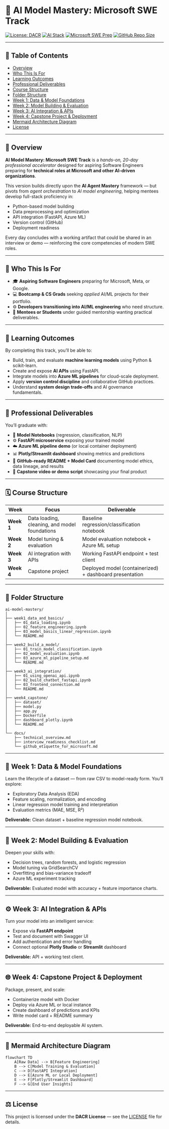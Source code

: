 # 🚀 AI Model Mastery: Microsoft SWE Track

[![License: DACR](https://img.shields.io/badge/license-DACR-black?style=for-the-badge)](LICENSE)
[![AI Stack](https://img.shields.io/badge/AI_Stack-Python_·_Scikit--Learn_·_PyTorch_·_FastAPI_·_Azure_ML-blue?style=for-the-badge)]()
[![Microsoft SWE Prep](https://img.shields.io/badge/Microsoft%20SWE%20Prep-Yes-orange?style=for-the-badge)]()
[![GitHub Repo Size](https://img.shields.io/github/repo-size/emcdo411/ai-model-mastery?style=for-the-badge\&color=green)]()

---

## 📑 Table of Contents

* [Overview](#overview)
* [Who This Is For](#who-this-is-for)
* [Learning Outcomes](#learning-outcomes)
* [Professional Deliverables](#professional-deliverables)
* [Course Structure](#course-structure)
* [Folder Structure](#folder-structure)
* [Week 1: Data & Model Foundations](#week-1-data--model-foundations)
* [Week 2: Model Building & Evaluation](#week-2-model-building--evaluation)
* [Week 3: AI Integration & APIs](#week-3-ai-integration--apis)
* [Week 4: Capstone Project & Deployment](#week-4-capstone-project--deployment)
* [Mermaid Architecture Diagram](#mermaid-architecture-diagram)
* [License](#license)

---

## 🧭 Overview

**AI Model Mastery: Microsoft SWE Track** is a *hands-on, 20-day professional accelerator* designed for aspiring Software Engineers preparing for **technical roles at Microsoft and other AI-driven organizations**.

This version builds directly upon the **AI Agent Mastery** framework — but pivots from *agent orchestration* to *AI model engineering*, helping mentees develop full-stack proficiency in:

* Python-based model building
* Data preprocessing and optimization
* API integration (FastAPI, Azure ML)
* Version control (GitHub)
* Deployment readiness

Every day concludes with a working artifact that could be shared in an interview or demo — reinforcing the core competencies of modern SWE roles.

---

## 👥 Who This Is For

* 🎓 **Aspiring Software Engineers** preparing for Microsoft, Meta, or Google.
* 💻 **Bootcamp & CS Grads** seeking *applied* AI/ML projects for their portfolio.
* ⚙️ **Developers transitioning into AI/ML engineering** who need structure.
* 🧠 **Mentees or Students** under guided mentorship wanting practical deliverables.

---

## 🎯 Learning Outcomes

By completing this track, you’ll be able to:

* Build, train, and evaluate **machine learning models** using Python & scikit-learn.
* Create and expose **AI APIs** using FastAPI.
* Integrate models into **Azure ML pipelines** for cloud-scale deployment.
* Apply **version control discipline** and collaborative GitHub practices.
* Understand **system design trade-offs** and AI governance fundamentals.

---

## 📁 Professional Deliverables

You’ll graduate with:

* 🧾 **Model Notebooks** (regression, classification, NLP)
* ⚙️ **FastAPI microservice** exposing your trained model
* ☁️ **Azure ML pipeline demo** (or local container deployment)
* 📊 **Plotly/Streamlit dashboard** showing metrics and predictions
* 📑 **GitHub-ready README + Model Card** documenting model ethics, data lineage, and results
* 🎥 **Capstone video or demo script** showcasing your final product

---

## 🗓️ Course Structure

| Week       | Focus                                         | Deliverable                                             |
| ---------- | --------------------------------------------- | ------------------------------------------------------- |
| **Week 1** | Data loading, cleaning, and model foundations | Baseline regression/classification notebook             |
| **Week 2** | Model tuning & evaluation                     | Model evaluation notebook + Azure ML setup              |
| **Week 3** | AI integration with APIs                      | Working FastAPI endpoint + test client                  |
| **Week 4** | Capstone project                              | Deployed model (containerized) + dashboard presentation |

---

## 🧱 Folder Structure

```plaintext
ai-model-mastery/
│
├── week1_data_and_basics/
│   ├── 01_data_loading.ipynb
│   ├── 02_feature_engineering.ipynb
│   ├── 03_model_basics_linear_regression.ipynb
│   └── README.md
│
├── week2_build_a_model/
│   ├── 01_train_model_classification.ipynb
│   ├── 02_model_evaluation.ipynb
│   ├── 03_azure_ml_pipeline_setup.md
│   └── README.md
│
├── week3_ai_integration/
│   ├── 01_using_openai_api.ipynb
│   ├── 02_build_chatbot_fastapi.ipynb
│   ├── 03_frontend_connection.md
│   └── README.md
│
├── week4_capstone/
│   ├── dataset/
│   ├── model.py
│   ├── app.py
│   ├── Dockerfile
│   ├── dashboard_plotly.ipynb
│   └── README.md
│
└── docs/
    ├── technical_overview.md
    ├── interview_readiness_checklist.md
    └── github_etiquette_for_microsoft.md
```

---

## 🧩 Week 1: Data & Model Foundations

Learn the lifecycle of a dataset — from raw CSV to model-ready form.
You’ll explore:

* Exploratory Data Analysis (EDA)
* Feature scaling, normalization, and encoding
* Linear regression model training and interpretation
* Evaluation metrics (MAE, MSE, R²)

**Deliverable:** Clean dataset + baseline regression model notebook.

---

## 🔬 Week 2: Model Building & Evaluation

Deepen your skills with:

* Decision trees, random forests, and logistic regression
* Model tuning via GridSearchCV
* Overfitting and bias-variance tradeoff
* Azure ML experiment tracking

**Deliverable:** Evaluated model with accuracy + feature importance charts.

---

## ⚙️ Week 3: AI Integration & APIs

Turn your model into an intelligent service:

* Expose via **FastAPI endpoint**
* Test and document with Swagger UI
* Add authentication and error handling
* Connect optional **Plotly Studio** or **Streamlit** dashboard

**Deliverable:** API + working test client.

---

## 🌐 Week 4: Capstone Project & Deployment

Package, present, and scale:

* Containerize model with Docker
* Deploy via Azure ML or local instance
* Create dashboard of predictions and KPIs
* Write model card + README summary

**Deliverable:** End-to-end deployable AI system.

---

## 🧭 Mermaid Architecture Diagram

```mermaid
flowchart TD
    A[Raw Data] --> B[Feature Engineering]
    B --> C[Model Training & Evaluation]
    C --> D[FastAPI Integration]
    D --> E[Azure ML or Local Deployment]
    E --> F[Plotly/Streamlit Dashboard]
    F --> G[End User Insights]
```

---

## ⚖️ License

This project is licensed under the **DACR License** — see the [LICENSE](LICENSE) file for details.







